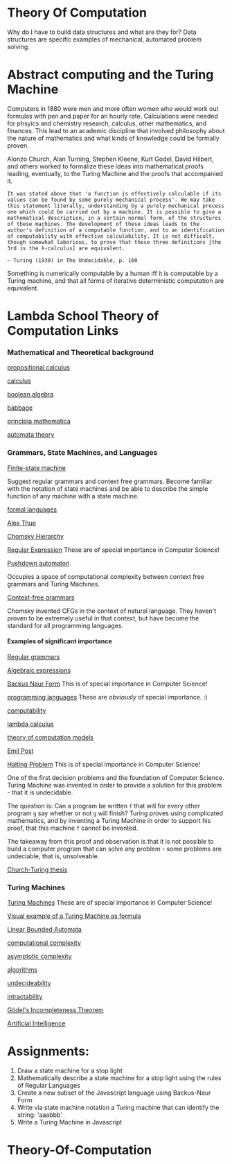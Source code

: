 # Theory Of Computation

Why do I have to build data structures and what are they for? Data structures are specific examples of mechanical, automated problem solving.

# Abstract computing and the Turing Machine

Computers in 1880 were men and more often women who would work out formulas with pen and paper for an hourly rate. Calculations were needed for phsyics and chemistry research, calculus, other mathematics, and finances. This lead to an academic discipline that involved philosophy about the nature of mathematics and what kinds of knowledge could be formally proven.

Alonzo Church, Alan Turning, Stephen Kleene, Kurt Godel, David Hilbert, and others worked to formalize these ideas into mathematical proofs leading, eventually, to the Turing Machine and the proofs that accompanied it.

    It was stated above that 'a function is effectively calculable if its values can be found by some purely mechanical process'. We may take this statement literally, understanding by a purely mechanical process one which could be carried out by a machine. It is possible to give a mathematical description, in a certain normal form, of the structures of these machines. The development of these ideas leads to the author's definition of a computable function, and to an identification of computability with effective calculability. It is not difficult, though somewhat laborious, to prove that these three definitions [the 3rd is the λ-calculus] are equivalent.

    — Turing (1939) in The Undecidable, p. 160

Something is numerically computable by a human iff it is computable by a Turing machine, and that all forms of iterative deterministic computation are equivalent.

# Lambda School Theory of Computation Links

### Mathematical and Theoretical background

[propositional calculus]()

[calculus]()

[boolean algebra](https://en.wikipedia.org/wiki/Boolean_algebra)

[babbage]()

[principia mathematica]()

[automata theory]()

### Grammars, State Machines, and Languages

[Finite-state machine](https://en.wikipedia.org/wiki/Finite-state_machine)

Suggest regular grammars and context free grammars. Become familiar with the notation of state machines and be able to describe the simple function of any machine with a state machine.

[formal languages](https://en.wikipedia.org/wiki/Formal_language)

[Alex Thue](https://en.wikipedia.org/wiki/Axel_Thue)

[Chomsky Hierarchy](https://en.wikipedia.org/wiki/Chomsky_hierarchy)

[Regular Expression](https://en.wikipedia.org/wiki/Regular_expression) These are of special importance in Computer Science!

[Pushdown automaton](https://en.wikipedia.org/wiki/Pushdown_automaton)

Occupies a space of computational complexity between context free grammars and Turing Machines.

[Context-free grammars](https://en.wikipedia.org/wiki/Context-free_grammar)

Chomsky invented CFGs in the context of natural language. They haven't proven to be extremely useful in that context, but have become the standard for all programming languages.

#### Examples of significant importance

[Regular grammars](https://en.wikipedia.org/w/index.php?title=Context-free_grammar&action=edit&section=12)

[Algebraic expressions](https://en.wikipedia.org/w/index.php?title=Context-free_grammar&action=edit&section=14)

[Backus Naur Form](https://en.wikipedia.org/wiki/Backus%E2%80%93Naur_form) This is of special importance in Computer Science!

[programming languages]() These are _obviously_ of special importance. :)

[computability]()

[lambda calculus]()

[theory of computation models](https://en.wikipedia.org/wiki/Theory_of_computation)

[Emil Post](https://en.wikipedia.org/wiki/Emil_Leon_Post)

[Halting Problem](https://en.wikipedia.org/wiki/Halting_problem) This is of special importance in Computer Science!

One of the first decision problems and the foundation of Computer Science. Turing Machine was invented in order to provide a solution for this problem - that it is undecidable.

The question is: Can a program be written `f` that will for every other program `g` say whether or not `g` will finish? Turing proves using complicated mathematics, and by inventing a Turing Machine in order to support his proof, that this machine `f` cannot be invented.

The takeaway from this proof and observation is that it is not possible to build a computer program that can solve any problem - some problems are undeciable, that is, unsolveable.

[Church-Turing thesis](https://en.wikipedia.org/wiki/Church%E2%80%93Turing_thesis)

### Turing Machines

[Turing Machines](https://en.wikipedia.org/wiki/Turing_machine) These are of special importance in Computer Science!

[Visual example of a Turing Machine as formula](https://cs.stackexchange.com/questions/11542/how-to-construct-and-write-down-a-Turing-machine-for-a-given-language)

[Linear Bounded Automata](https://en.wikipedia.org/wiki/Linear_bounded_automaton)

[computational complexity](https://en.wikipedia.org/wiki/Computational_complexity_theory)

[asymptotic complexity]()

[algorithms]()

[undecideability]()

[intractability]()

[Gödel's Incompleteness Theorem]()

[Artificial Intelligence]()

# Assignments:

1. Draw a state machine for a stop light
2. Mathematically describe a state machine for a stop light using the rules of Regular Languages
3. Create a new subset of the Javascript language using Backus-Naur Form
4. Write via state machine notation a Turing machine that can identify the string: 'aaabbb'
5. Write a Turing Machine in Javascript  

# Theory-Of-Computation
